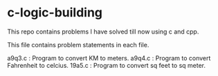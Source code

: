 # c-logic-building
This repo contains problems I have solved till now using c and cpp.

This file contains problem statements in each file.

a9q3.c      : Program to convert KM to meters.
a9q4.c      : Program to convert Fahrenheit to celcius.
19a5.c      : Program to convert sq feet to sq meter.

